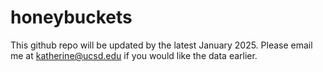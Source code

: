 # honeybuckets

This github repo will be updated by the latest January 2025. Please email me at katherine@ucsd.edu if you would like the data earlier. 
